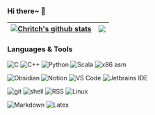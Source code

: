 ### Hi there~ 👋

<!-- 显示star等信息 -->
| <a href="https://github.com/anuraghazra/github-readme-stats"><img align="center" src="https://github-readme-stats.vercel.app/api?username=Zerokei&show_icons=true&include_all_commits=true&theme=buefy&hide_border=true" alt="Chritch's github stats" /></a> | <a href="https://github.com/anuraghazra/github-readme-stats"><img align="center" src="https://github-readme-stats.vercel.app/api/top-langs/?username=Zerokei&layout=compact&theme=buefy&hide_border=true" /></a> |
| ------------- | ------------- |

### Languages & Tools
![C](https://img.shields.io/badge/-C-a8b9cc?logo=c&logoColor=fff) 
![C++](https://img.shields.io/badge/-C%2B%2B-00599c?logo=c%2B%2B&logoColor=fff) 
![Python](https://img.shields.io/badge/-Python-3776ab?logo=python&logoColor=fff) 
![Scala](https://img.shields.io/badge/-Scala-FD3337?logo=scala&logoColor=fff)
![x86 asm](https://img.shields.io/badge/-x86%20asm-0071C5?logo=intel&logoColor=fff) 
</br>

![Obsidian](https://img.shields.io/badge/-Obsidian-8E2FFA?logo=obsidian&logoColor=fff)
![Notion](https://img.shields.io/badge/-Notion-6F7882?logo=notion&logoColor=fff)
![VS Code](https://img.shields.io/badge/-VS%20Code-007ACC?logo=visual%20studio%20code&logoColor=fff)
![Jetbrains IDE](https://img.shields.io/badge/-Jetbrains%20IDE-e62952?logo=jetbrains&logoColor=fff) 
</br>

![git](https://img.shields.io/badge/-git-F05032?logo=git&logoColor=fff) 
![shell](https://img.shields.io/badge/-shell-4EAA25?logo=gnu%20bash&logoColor=fff) 
![RSS](https://img.shields.io/badge/-RSS-FD6737?logo=rss&logoColor=fff)
![Linux](https://img.shields.io/badge/-Linux-FCC624?logo=linux&logoColor=000) 
</br>

![Markdown](https://img.shields.io/badge/-Markdown-555555?logo=markdown&logoColor=fff)
![Latex](https://img.shields.io/badge/-LaTeX-111111?logo=latex&logoColor=fff)
